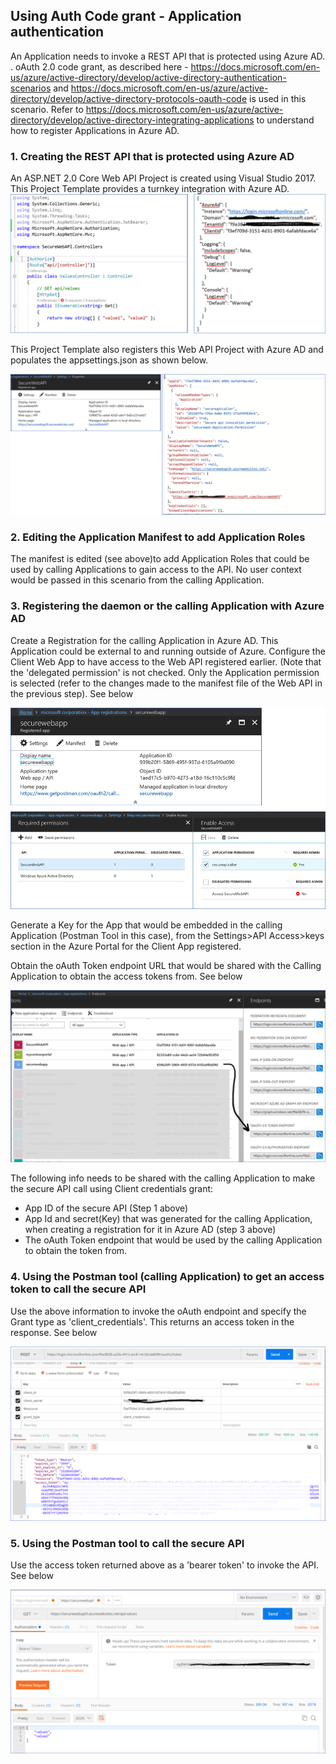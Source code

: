 ## Using Auth Code grant - Application authentication

An Application needs to invoke a REST API that is protected using Azure AD. . oAuth 2.0 code grant, as described here - https://docs.microsoft.com/en-us/azure/active-directory/develop/active-directory-authentication-scenarios and https://docs.microsoft.com/en-us/azure/active-directory/develop/active-directory-protocols-oauth-code is used in this scenario. Refer to https://docs.microsoft.com/en-us/azure/active-directory/develop/active-directory-integrating-applications to understand how to register Applications in Azure AD.

### 1. Creating the REST API that is protected using Azure AD
An ASP.NET 2.0 Core Web API Project is created using Visual Studio 2017. This Project Template provides a turnkey integration with Azure AD. 
![GitHub Logo](/images/appconfig.png)

This Project Template also registers this Web API Project with Azure AD and populates the appsettings.json as shown below.

![GitHub Logo](/images/appregistration.png)

### 2. Editing the Application Manifest to add Application Roles
The manifest is edited (see above)to add Application Roles that could be used by calling Applications to gain access to the API. No user context would be passed in this scenario from the calling Application.

### 3. Registering the daemon or the calling Application with Azure AD
Create a Registration for the calling Application in Azure AD. This Application could be external to and running outside of Azure.
Configure the Client Web App to have access to the Web API registered earlier. (Note that the 'delegated permission' is not checked. Only the Application permission is selected (refer to the changes made to the manifest file of the Web API in the previous step). See below

![GitHub Logo](/images/clientappregn.png)

Generate a Key for the App that would be embedded in the calling Application (Postman Tool in this case), from the Settings>API Access>keys section in the Azure Portal for the Client App registered.

Obtain the oAuth Token endpoint URL that would be shared with the Calling Application to obtain the access tokens from. See below

![GitHub Logo](/images/tokenendpoint.png)

The following info needs to be shared with the calling Application to make the secure API call using Client credentials grant:
- App ID of the secure API (Step 1 above)
- App Id and secret(Key) that was generated for the calling Application, when creating a registration for it in Azure AD (step 3 above)
- The oAuth Token endpoint that would be used by the calling Application to obtain the token from.

### 4. Using the Postman tool (calling Application) to get an access token to call the secure API
Use the above information to invoke the oAuth endpoint and specify the Grant type as 'client_credentials'. This returns an access token in the response. See below

![GitHub Logo](/images/accesstoken1.png)

### 5. Using the Postman tool to call the secure API
Use the access token returned above as a 'bearer token' to invoke the API. See below

![GitHub Logo](/images/callsecureapi1.png)
